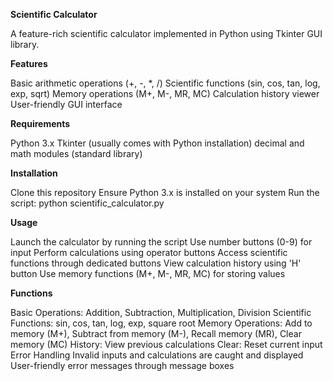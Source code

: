 **Scientific Calculator**

A feature-rich scientific calculator implemented in Python using Tkinter GUI library.

**Features**

Basic arithmetic operations (+, -, *, /)
Scientific functions (sin, cos, tan, log, exp, sqrt)
Memory operations (M+, M-, MR, MC)
Calculation history viewer
User-friendly GUI interface

**Requirements**

Python 3.x
Tkinter (usually comes with Python installation)
decimal and math modules (standard library)

**Installation**

Clone this repository
Ensure Python 3.x is installed on your system
Run the script: python scientific_calculator.py

**Usage**

Launch the calculator by running the script
Use number buttons (0-9) for input
Perform calculations using operator buttons
Access scientific functions through dedicated buttons
View calculation history using 'H' button
Use memory functions (M+, M-, MR, MC) for storing values

**Functions**

Basic Operations: Addition, Subtraction, Multiplication, Division
Scientific Functions: sin, cos, tan, log, exp, square root
Memory Operations: Add to memory (M+), Subtract from memory (M-), Recall memory (MR), Clear memory (MC)
History: View previous calculations
Clear: Reset current input
Error Handling
Invalid inputs and calculations are caught and displayed
User-friendly error messages through message boxes

